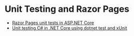 # Unit Testing and Razor Pages

-   [Razor Pages unit tests in ASP.NET Core](https://docs.microsoft.com/en-us/aspnet/core/test/razor-pages-tests?view=aspnetcore-6.0)
-   [Unit testing C# in .NET Core using dotnet test and xUnit](https://docs.microsoft.com/en-us/dotnet/core/testing/unit-testing-with-dotnet-test)
